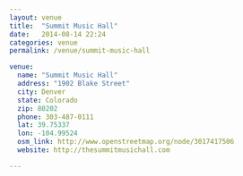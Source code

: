 ```yaml
---
layout: venue 
title:  "Summit Music Hall"
date:   2014-08-14 22:24
categories: venue
permalink: /venue/summit-music-hall

venue:
  name: "Summit Music Hall"
  address: "1902 Blake Street"
  city: Denver
  state: Colorado
  zip: 80202
  phone: 303-487-0111
  lat: 39.75337
  lon: -104.99524
  osm_link: http://www.openstreetmap.org/node/3017417506
  website: http://thesummitmusichall.com

---
```


